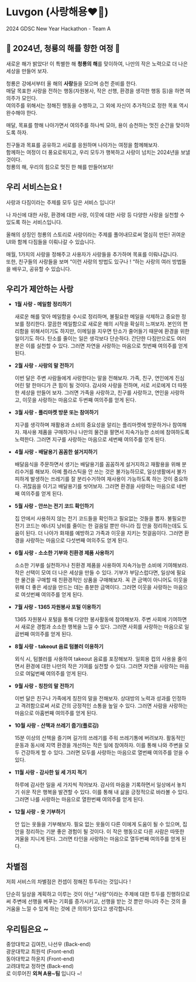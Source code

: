 # Luvgon (사랑해용❤️‍🔥)
2024 GDSC New Year Hackathon - Team A

## **🩵** 2024년, 청룡의 해를 향한 여정 **🩵**
새로운 해가 밝았다! 
이 특별한 해 **청룡의 해**를 맞이하여, 나만의 작은 노력으로 더 나은 세상을 만들어 보자.

청룡은 강에서부터 올 해의 **사랑**들을 모으며 승천 준비를 한다.  
매달 목표한 사랑을 전하는 행동(자원봉사, 작은 선행, 환경을 생각한 행동 등)을 하면 여의주가 모인다.  
여의주를 위해서는 정해진 행동을 수행하고, 그 외에 자신이 추가적으로 정한 목표 역시 완수해야 한다.  

매달, 목표를 향해 나아가면서 여의주를 하나씩 모아, 용이 승천하는 멋진 순간을 맞이하도록 하자.

친구들과 목표를 공유하고 서로를 응원하며 나아가는 여정을 함께해보자.  
함께하는 여정이 더 풍요로워지고, 우리 모두가 행복하고 사랑이 넘치는 2024년을 보낼 것이다.  
청룡의 해, 우리의 힘으로 멋진 한 해를 만들어보자!

## 우리 서비스는요 !
사랑과 다짐이라는 주제를 모두 담은 서비스 입니다!

나 자신에 대한 사랑, 환경에 대한 사랑, 이웃에 대한 사랑 등 다양한 사랑을 실천할 수 있도록 하는 서비스입니다.

올해의 상징인 청룡의 스토리로 사랑이라는 주제를 풀어내므로써 열심히 만든! 귀여운 UI와 함께 다짐들을 이뤄나갈 수 있습니다.

매월, 1가지의 사랑을 정해주고 사용자가 사랑들을 추가하며 목표를 이뤄나갑니다.  
또한, 친구들의 사랑들을 보며 “이런 사랑의 방법도 있구나 ! “하는 사랑의 여러 방법들을 배우고, 공유할 수 있습니다.


## 우리가 제안하는 사랑
- **1월 사랑 - 메일함 정리하기**
  
  새로운 해를 맞아 메일함을 수시로 정리하며, 불필요한 메일을 삭제하고 중요한 정보를 정리한다. 깔끔한 메일함으로 새로운 해의 시작을 확실히 느껴보자. 본인의 편리함을 위해서이기도 하지만, 이메일을 지우면 탄소가 줄어들기 때문에 환경을 위한 일이기도 하다. 탄소를 줄이는 일은 생각보다 단순하다. 간단한 다짐만으로도 여러분은 이를 실천할 수 있다. 그러면 자연을 사랑하는 마음으로 첫번째 여의주를 얻게 된다.
    
- **2월 사랑 - 사랑의 말 전하기**

  이번 달은 주변 사람들에게 사랑한다는 말을 전해보자. 가족, 친구, 연인에게 진심 어린 말 한마디가 큰 힘이 될 것이다. 감사와 사랑을 전하며, 서로 서로에게 더 따뜻한 세상을 만들어 보자. 그러면 가족을 사랑하고, 친구를 사랑하고, 연인을 사랑하고, 이웃을 사랑하는 마음으로 두번째 여의주를 얻게 된다.
    
- **3월 사랑 - 플리마켓 방문 또는 참여하기**

  지구를 생각하며 재활용과 소비의 중요성을 알리는 플리마켓에 방문하거나 참여해자. 재사용 제품을 구매하거나 나만의 물건을 팔면서 지속가능한 소비에 참여하도록 노력한다. 그러면 지구를 사랑하는 마음으로 세번째 여의주를 얻게 된다.
    
- **4월 사랑 - 배달용기 꼼꼼한 설거지하기**

  배달음식을 주문하면서 생기는 배달용기를 꼼꼼하게 설거지하고 재활용을 위해 분리수거를 해보자. 아예 플라스틱을 안 쓰는 것은 불가능하므로, 일상생활에서 불가피하게 발생하는 쓰레기를 잘 분리수거하여 재사용이 가능하도록 하는 것이 중요하다. 귀찮음을 이기고 배달용기를 씻어보자. 그러면 환경을 사랑하는 마음으로 네번째 여의주를 얻게 된다.
    
- **5월 사랑 - 안쓰는 전기 코드 확인하기**

  집 안에서 사용하지 않는 전기 코드들을 확인하고 필요없는 것들을 뽑자. 불필요한 전기 코드는 에너지 낭비를 줄이는 한 걸음일 뿐만 아니라 집 안을 정리하는데도 도움이 된다. 더 나아가 화재를 예방하고 가족과 이웃을 지키는 첫걸음이다. 그러면 환경을 사랑하는 마음으로 다섯번째 여의주도 얻게 된다.
    
- **6월 사랑 - 소소한 기부와 친환경 제품 사용하기**
  
  소소한 기부를 실천하거나 친환경 제품을 사용하여 지속가능한 소비에 기여해보라. 작은 선택이 모여 더 나은 세상을 만들 수 있다. 기부가 부담스럽다면, 일상에 필요한 물건을 구매할 때 친환경적인 상품을 구매해보자. 꼭 큰 금액이 아니어도 이웃을 위해 더 좋은 세상을 만드는 데는 충분한 금액이다. 그러면 이웃을 사랑하는 마음으로 여섯번째 여의주를 얻게 된다.
    
- **7월 사랑 - 1365 자원봉사 포털 이용하기**
  
  1365 자원봉사 포털을 통해 다양한 봉사활동에 참여해보자. 주변 사회에 기여하면서 새로운 경험과 소소한 행복을 느낄 수 있다. 그러면 사회를 사랑하는 마음으로 일곱번째 여의주를 얻게 된다.
    
- **8월 사랑 - takeout 음료 텀블러 이용하기**
  
  외식 시, 텀블러를 사용하여 takeout 음료를 포장해보자. 일회용 컵의 사용을 줄이면서 환경에 대한 나만의 작은 기여를 실천할 수 있다. 그러면 자연을 사랑하는 마음으로 여덟번째 여의주를 얻게 된다.
    
- **9월 사랑 - 칭찬의 말 전하기**
  
  이번 달은 친구나 가족에게 칭찬의 말을 전해보자. 상대방의 노력과 성과를 인정하고 격려함으로써 서로 간의 긍정적인 소통을 높일 수 있다. 그러면 사람을 사랑하는 마음으로 아홉번째 여의주를 얻게 된다.
    
- **10월 사랑 - 산책과 쓰레기 줍기(플로깅)**
  
  15분 이상의 산책을 즐기며 길가의 쓰레기를 주워 쓰레기통에 버려보자. 활동적인 운동과 동시에 지역 환경을 개선하는 작은 일에 참여하자. 이를 통해 나와 주변을 모두 건강하게 할 수 있다. 그러면 모두를 사랑하는 마음으로 열번째 여의주를 얻을 수 있다.
    
- **11월 사랑 - 감사한 일 세 가지 적기**
  
  하루에 감사한 일을 세 가지씩 적어보자. 감사의 마음을 기록하면서 일상에서 놓치기 쉬운 작은 행복을 발견할 수 있다. 이를 통해 내 삶을 긍정적으로 바라볼 수 있다. 그러면 나를 사랑하는 마음으로 열한번째 여의주를 얻게 된다.
    
- **12월 사랑 - 옷 기부하기**
  
  안 입는 옷들을 기부해보자. 필요 없는 옷들이 다른 이에게 도움이 될 수 있으며, 집 안을 정리하는 기분 좋은 경험이 될 것이다. 이 작은 행동으로 다른 사람은 따뜻한 겨울을 지니게 된다. 그러면 타인을 사랑하는 마음으로 열두번째 여의주를 얻게 된다.

## 차별점
저희 서비스의 차별점은 컨셉이 정해진 투두라는 것입니다 !

단순히 일상을 계획하고 이루는 것이 아닌 “사랑”이라는 주제에 대한 투두를 진행하므로써 주변에 선행을 베푸는 기회를 증가시키고, 선행을 받는 것 뿐만 아니라 주는 것의 즐거움을 느낄 수 있게 하는 것에 큰 의의가 있다고 생각합니다.

## 우리팀은요 ~
중앙대학교 김여진, 나선우 (Back-end)  
광운대학교 최원석 (Front-end)  
동아대학교 하윤지 (Front-end)  
고려대학교 정하연 (Back-end)  
로 이루어진 **외쳐 A용~팀** 입니다 ~!
